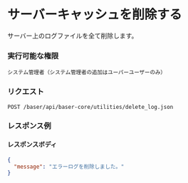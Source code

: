 # サーバーキャッシュを削除する

サーバー上のログファイルを全て削除します。

### 実行可能な権限
```
システム管理者（システム管理者の追加はユーパーユーザーのみ）
```

### リクエスト
```
POST /baser/api/baser-core/utilities/delete_log.json
```

### レスポンス例
#### レスポンスボディ
```json
{
  "message": "エラーログを削除しました。"
}

```

